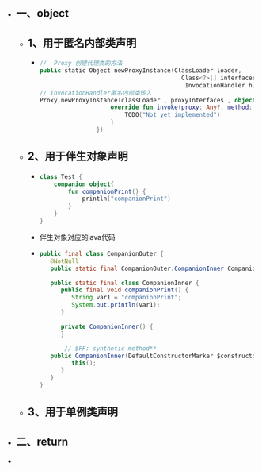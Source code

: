 - ## 一、object
	- ## 1、用于匿名内部类声明
		- ```kotlin
		  //  Proxy 创建代理类的方法
		  public static Object newProxyInstance(ClassLoader loader,
		                                          Class<?>[] interfaces,
		                                           InvocationHandler h)
		  // InvocationHandler匿名内部类传入
		  Proxy.newProxyInstance(classLoader , proxyInterfaces , object :InvocationHandler{
		                      override fun invoke(proxy: Any?, method: Method?, args: Array<out Any>?): Any {
		                          TODO("Not yet implemented")
		                      }
		                  })
		  ```
	- ## 2、用于伴生对象声明
		- ```kotlin
		  class Test {
		      companion object{
		          fun companionPrint() {
		              println("companionPrint")
		          }
		      }
		  }
		  ```
		- 伴生对象对应的java代码
		- ```java
		  public final class CompanionOuter {
		     @NotNull
		     public static final CompanionOuter.CompanionInner CompanionInner = new CompanionOuter.CompanionInner((DefaultConstructorMarker)null);
		  
		     public static final class CompanionInner {
		        public final void companionPrint() {
		           String var1 = "companionPrint";
		           System.out.println(var1);
		        }
		  
		        private CompanionInner() {
		        }
		  
		         // $FF: synthetic method**
		     public CompanionInner(DefaultConstructorMarker $constructor_marker) {
		           this();
		        }
		     }
		  }
		  ```
	- ## 3、用于单例类声明
- ## 二、return
-